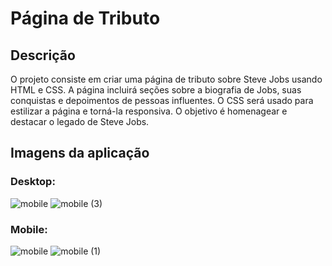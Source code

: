 # Página de Tributo 
## Descrição
O projeto consiste em criar uma página de tributo sobre Steve Jobs usando HTML e CSS. A página incluirá seções sobre a biografia de Jobs, suas conquistas e depoimentos de pessoas influentes. O CSS será usado para estilizar a página e torná-la responsiva. O objetivo é homenagear e destacar o legado de Steve Jobs.
## Imagens da aplicação
### Desktop:
![mobile](https://github.com/euuhebert/tribute-page/assets/112333883/adc12421-8b7b-463a-8061-fa43407144bd)
![mobile (3)](https://github.com/euuhebert/tribute-page/assets/112333883/a81b1ca7-4716-4e8f-a9b0-8d6c6e13b144)
### Mobile:
![mobile](https://github.com/euuhebert/tribute-page/assets/112333883/5a678308-8f18-4f79-86cf-12ce8e3bd9aa)
![mobile (1)](https://github.com/euuhebert/tribute-page/assets/112333883/f6f4095d-4f7a-42ad-a176-ac8fc2dd5276)
